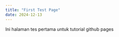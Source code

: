 ```yaml
---
title: "First Test Page"
date: 2024-12-13
---
```


Ini halaman tes pertama untuk tutorial github pages
